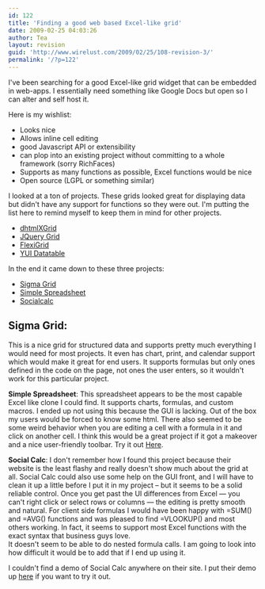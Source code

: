 ```yaml
---
id: 122
title: 'Finding a good web based Excel-like grid'
date: 2009-02-25 04:03:26
author: Tea
layout: revision
guid: 'http://www.wirelust.com/2009/02/25/108-revision-3/'
permalink: '/?p=122'
---
```


I've been searching for a good Excel-like grid widget that can be embedded in web-apps. I essentially need something like Google Docs but open so I can alter and self host it.

Here is my wishlist:

- Looks nice
- Allows inline cell editing
- good Javascript API or extensibility
- can plop into an existing project without committing to a whole framework (sorry RichFaces)
- Supports as many functions as possible, Excel functions would be nice
- Open source (LGPL or something similar)

I looked at a ton of projects. These grids looked great for displaying data but didn't have any support for functions so they were out. I'm putting the list here to remind myself to keep them in mind for other projects.

- [dhtmlXGrid](http://www.dhtmlx.com)
- [JQuery Grid](http://www.trirand.com/blog/)
- [FlexiGrid](http://code.google.com/p/flexigrid/)
- [YUI Datatable](http://developer.yahoo.com/yui/datatable/)

In the end it came down to these three projects:

- [Sigma Grid](http://www.sigmawidgets.com)
- [Simple Spreadsheet](http://www.simple-groupware.de/cms/Spreadsheet/Home)
- [Socialcalc](http://socialcalc.org/)

## Sigma Grid:

 This is a nice grid for structured data and supports pretty much everything I would need for most projects. It even has chart, print, and calendar support which would make it great for end users. It supports formulas but only ones defined in the code on the page, not ones the user enters, so it wouldn't work for this particular project.

**Simple Spreadsheet**: This spreadsheet appears to be the most capable Excel like clone I could find. It supports charts, formulas, and custom macros. I ended up not using this because the GUI is lacking. Out of the box my users would be forced to know some html. There also seemed to be some weird behavior when you are editing a cell with a formula in it and click on another cell. I think this would be a great project if it got a makeover and a nice user-friendly toolbar. Try it out [Here](http://www.simple-groupware.de/demo/simple_spreadsheet/index.php).

**Social Calc**: I don't remember how I found this project because their website is the least flashy and really doesn't show much about the grid at all. Social Calc could also use some help on the GUI front, and I will have to clean it up a little before I put it in my project – but it seems to be a solid reliable control. Once you get past the UI differences from Excel — you can't right click or select rows or columns — the editing is pretty smooth and natural. For client side formulas I would have been happy with =SUM() and =AVG() functions and was pleased to find =VLOOKUP() and most others working. In fact, it seems to support most Excel functions with the exact syntax that business guys love.  
It doesn't seem to be able to do nested formula calls. I am going to look into how difficult it would be to add that if I end up using it.

I couldn't find a demo of Social Calc anywhere on their site. I put their demo up [here](/examples/socialcalc/ssctrltest1.html) if you want to try it out.